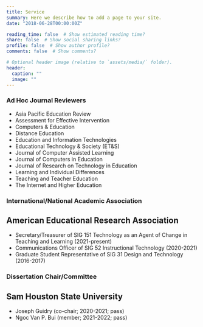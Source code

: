 ```yaml
---
title: Service
summary: Here we describe how to add a page to your site.
date: "2018-06-28T00:00:00Z"

reading_time: false  # Show estimated reading time?
share: false  # Show social sharing links?
profile: false  # Show author profile?
comments: false  # Show comments?

# Optional header image (relative to `assets/media/` folder).
header:
  caption: ""
  image: ""
---
```

### __Ad Hoc Journal Reviewers__  
* Asia Pacific Education Review
* Assessment for Effective Intervention
* Computers & Education
* Distance Education
* Education and Information Technologies
* Educational Technology & Society (ET&S)
* Journal of Computer Assisted Learning
* Journal of Computers in Education
* Journal of Research on Technology in Education
* Learning and Individual Differences
* Teaching and Teacher Education              
* The Internet and Higher Education
### __International/National Academic Association__  
## American Educational Research Association
* Secretary/Treasurer of SIG 151 Technology as an Agent of Change in Teaching and Learning (2021-present)
* Communications Officer of SIG 52 Instructional Technology (2020-2021)
* Graduate Student Representative of SIG 31 Design and Technology (2016-2017)
### __Dissertation Chair/Committee__  
## Sam Houston State University
* Joseph Guidry (co-chair; 2020-2021; pass)
* Ngoc Van P. Bui (member; 2021-2022; pass)